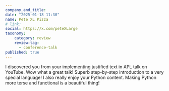 ```yaml
---
company_and_title: 
date: "2025-01-18 11:30"
name: Pete XL Pizza
# link:
social: https://x.com/peteXLarge
taxonomy:
    category: review
    review-tag:
      - conference-talk
published: true
---
```


I discovered you from your implementing justified text in APL talk on YouTube. Wow what a great talk! Superb step-by-step introduction to a very special language!  I also really enjoy your Python content. Making Python more terse and functional is a beautiful thing!
